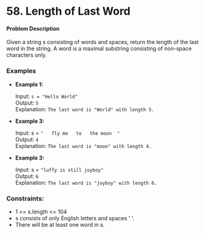 # 58. Length of Last Word

#### Problem Description

Given a string s consisting of words and spaces, return the length of the last word in the string.
A word is a maximal substring consisting of non-space characters only.


### Examples

- **Example 1:**

    Input: `s = "Hello World"`\
    Output: `5`\
    Explanation: `The last word is "World" with length 5.`

- **Example 3:**

    Input: s = `"   fly me   to   the moon  "`\
    Output: `4`\
    Explanation: `The last word is "moon" with length 4.`

- **Example 3:**

    Input: s = `"luffy is still joyboy"`\
    Output: `6`\
    Explanation: `The last word is "joyboy" with length 6.`
 

### Constraints:

- 1 <= s.length <= 104
- s consists of only English letters and spaces ' '.
- There will be at least one word in s.